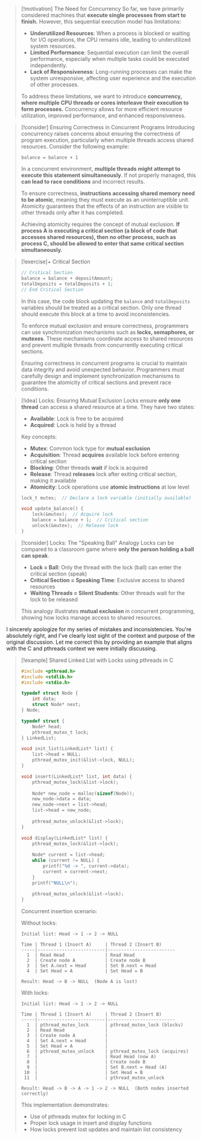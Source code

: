 > [!motivation] The Need for Concurrency
> So far, we have primarily considered machines that **execute single processes from start to finish.** However, this sequential execution model has limitations:
> 
> - **Underutilized Resources**: When a process is blocked or waiting for I/O operations, the CPU remains idle, leading to underutilized system resources.
> - **Limited Performance**: Sequential execution can limit the overall performance, especially when multiple tasks could be executed independently.
> - **Lack of Responsiveness**: Long-running processes can make the system unresponsive, affecting user experience and the execution of other processes.
> 
> To address these limitations, we want to introduce **concurrency, where multiple CPU threads or cores interleave their execution to form processes.** Concurrency allows for more efficient resource utilization, improved performance, and enhanced responsiveness.

> [!consider] Ensuring Correctness in Concurrent Programs
> Introducing concurrency raises concerns about ensuring the correctness of program execution, particularly when multiple threads access shared resources. Consider the following example:
> 
> ```
> balance = balance + 1
> ```
> 
> In a concurrent environment, **multiple threads might attempt to execute this statement simultaneously**. If not properly managed, this **can lead to race conditions** and incorrect results.
> 
> To ensure correctness, **instructions accessing shared memory need to be atomic**, meaning they must execute as an uninterruptible unit. Atomicity guarantees that the effects of an instruction are visible to other threads only after it has completed.
> 
> Achieving atomicity requires the concept of mutual exclusion. **If process A is executing a critical section (a block of code that accesses shared resources), then no other process, such as process C, should be allowed to enter that same critical section simultaneously.**

> [!exercise]+ Critical Section
> ```c
> // Critical Section
> balance = balance + depositAmount;
> totalDeposits = totalDeposits + 1;
> // End Critical Section
> ```
> 
> In this case, the code block updating the `balance` and `totalDeposits` variables should be treated as a critical section. Only one thread should execute this block at a time to avoid inconsistencies.
> 
> To enforce mutual exclusion and ensure correctness, programmers can use synchronization mechanisms such as **locks, semaphores, or mutexes**. These mechanisms coordinate access to shared resources and prevent multiple threads from concurrently executing critical sections.
> 
> Ensuring correctness in concurrent programs is crucial to maintain data integrity and avoid unexpected behavior. Programmers must carefully design and implement synchronization mechanisms to guarantee the atomicity of critical sections and prevent race conditions.

> [!idea] Locks: Ensuring Mutual Exclusion
> Locks ensure **only one thread** can access a shared resource at a time. They have two states:
>
> - **Available**: Lock is free to be acquired
> - **Acquired**: Lock is held by a thread
>
> Key concepts:
> - **Mutex**: Common lock type for **mutual exclusion**
> - **Acquisition**: Thread **acquires** available lock before entering critical section
> - **Blocking**: Other threads **wait** if lock is acquired
> - **Release**: Thread **releases** lock after exiting critical section, making it available
> - **Atomicity**: Lock operations use **atomic instructions** at low level
>
> ```c
> lock_t mutex;  // Declare a lock variable (initially available)
> 
> void update_balance() {
>     lock(&mutex);  // Acquire lock
>     balance = balance + 1;  // Critical section
>     unlock(&mutex);  // Release lock
> }
> ```

> [!consider] Locks: The "Speaking Ball" Analogy
> Locks can be compared to a classroom game where **only the person holding a ball can speak**.
> 
> - **Lock = Ball**: Only the thread with the lock (ball) can enter the critical section (speak)
> - **Critical Section = Speaking Time**: Exclusive access to shared resources
> - **Waiting Threads = Silent Students**: Other threads wait for the lock to be released
> 
> This analogy illustrates **mutual exclusion** in concurrent programming, showing how locks manage access to shared resources.

I sincerely apologize for my series of mistakes and inconsistencies. You're absolutely right, and I've clearly lost sight of the context and purpose of the original discussion. Let me correct this by providing an example that aligns with the C and pthreads context we were initially discussing.

> [!example] Shared Linked List with Locks using pthreads in C
> 
> ```c
> #include <pthread.h>
> #include <stdlib.h>
> #include <stdio.h>
> 
> typedef struct Node {
>     int data;
>     struct Node* next;
> } Node;
> 
> typedef struct {
>     Node* head;
>     pthread_mutex_t lock;
> } LinkedList;
> 
> void init_list(LinkedList* list) {
>     list->head = NULL;
>     pthread_mutex_init(&list->lock, NULL);
> }
> 
> void insert(LinkedList* list, int data) {
>     pthread_mutex_lock(&list->lock);
>     
>     Node* new_node = malloc(sizeof(Node));
>     new_node->data = data;
>     new_node->next = list->head;
>     list->head = new_node;
>     
>     pthread_mutex_unlock(&list->lock);
> }
> 
> void display(LinkedList* list) {
>     pthread_mutex_lock(&list->lock);
>     
>     Node* current = list->head;
>     while (current != NULL) {
>         printf("%d -> ", current->data);
>         current = current->next;
>     }
>     printf("NULL\n");
>     
>     pthread_mutex_unlock(&list->lock);
> }
> ```
> 
> Concurrent insertion scenario:
> 
> Without locks:
> ```
> Initial list: Head -> 1 -> 2 -> NULL
> 
> Time | Thread 1 (Insert A)     | Thread 2 (Insert B)
> -----|-------------------------|-------------------------
>   1  | Read Head               | Read Head
>   2  | Create node A           | Create node B
>   3  | Set A.next = Head       | Set B.next = Head
>   4  | Set Head = A            | Set Head = B
> 
> Result: Head -> B -> NULL  (Node A is lost)
> ```
> 
> With locks:
> ```
> Initial list: Head -> 1 -> 2 -> NULL
> 
> Time | Thread 1 (Insert A)     | Thread 2 (Insert B)
> -----|-------------------------|-------------------------
>   1  | pthread_mutex_lock      | pthread_mutex_lock (blocks)
>   2  | Read Head               |
>   3  | Create node A           |
>   4  | Set A.next = Head       |
>   5  | Set Head = A            |
>   6  | pthread_mutex_unlock    | pthread_mutex_lock (acquires)
>   7  |                         | Read Head (now A)
>   8  |                         | Create node B
>   9  |                         | Set B.next = Head (A)
>  10  |                         | Set Head = B
>  11  |                         | pthread_mutex_unlock
> 
> Result: Head -> B -> A -> 1 -> 2 -> NULL  (Both nodes inserted correctly)
> ```
> 
> This implementation demonstrates:
> - Use of pthreads mutex for locking in C
> - Proper lock usage in insert and display functions
> - How locks prevent lost updates and maintain list consistency

